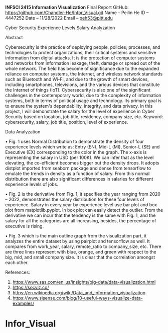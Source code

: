 **INFSCI 2415 Information Visualization**
Final Report
GitHub: https://github.com/Chandler-He/Infor_Visual.git
Name – Peilin He
ID – 4447252
Date – 11/28/2022
Email – peh53@pitt.edu

Cyber Security Experience Levels Salary Analyzation

Abstract

Cybersecurity is the practice of deploying people, policies, processes, and technologies to protect organizations, their critical systems and sensitive information from digital attacks. It is the protection of computer systems and networks from information leakage, theft, damage or spread out of the whole network. The field has become of significance due to the expanded reliance on computer systems, the Internet, and wireless network standards such as Bluetooth and Wi-Fi, and due to the growth of smart devices, including smartphones, televisions, and the various devices that constitute the Internet of things (IoT). Cybersecurity is also one of the significant challenges in the contemporary world, due to the complexity of information systems, both in terms of political usage and technology. Its primary goal is to ensure the system's dependability, integrity, and data privacy. In this project, I will demonstrate the salary for the level of experience in Cyber Security based on location, job title, residency, company size, etc.
Keyword: cybersecurity, salary, job title, position, level of experience.



Data Analyzation

•	Fig. 1 uses Normal Distribution to demonstrate the density of four experience levels which write as: Entry (EN), Mid-L (MI), Senior-L (SE) and Executive (EX) corresponding to the color in the graph. The x-axis is representing the salary in USD (per 100K). We can infer that as the level elevating, the co-efficient becomes bigger but the density drops. It adopts distplot imported from seaborn package and dense from tensorflow to emulate the trends in density as a function of salary. From this normal distribution there are also significant differences in salaries for different experience levels of jobs.

•	Fig. 2 is the derivative from Fig. 1, it specifies the year ranging from 2020 – 2022, demonstrates the salary distribution for these four levels of experience. Salary in every year by experience level use bar plot and box plot from matplotlib.pyplot. In box plot can easily detect the outlier. From the derivative we can incur that the tendency is the same with Fig. 1, and the salary for all the categories are all increasing, besides, the percentage of executive is rising.

•	Fig. 3 which is the main outline graph from the visualization part, it analyzes the entire dataset by using pairplot and tensorflow as well. It compares from work_year, salary, remote_ratio to company_size, etc. There are three lines represent with blue, orange, and green with respect to the big, mid, and small company size. It is clear that the correlation amongst each other.



References:
1.	https://www.sas.com/en_us/insights/big-data/data-visualization.html
2.	https://socviz.co/
3.	https://en.wikipedia.org/wiki/Data_and_information_visualization
4.	https://www.sisense.com/blog/10-useful-ways-visualize-data-examples/

# Infor_Visual
